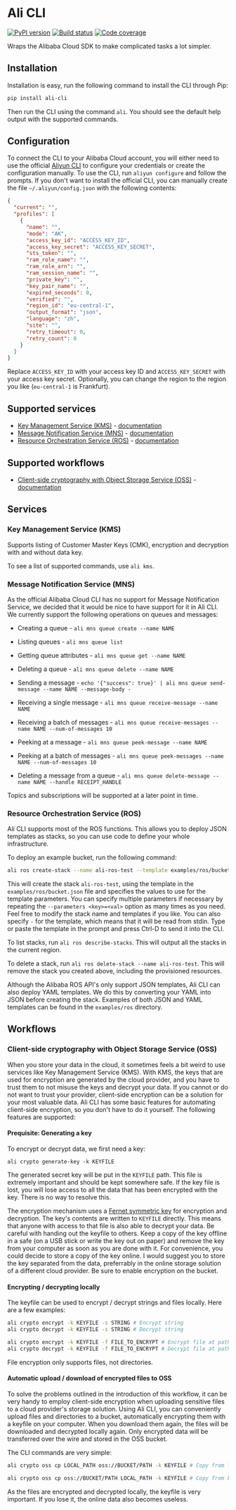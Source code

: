 # Ali CLI

[![PyPI version](https://img.shields.io/pypi/v/ali-cli.svg?colorB=brightgreen)](https://pypi.org/project/ali-cli/)
[![Build status](https://img.shields.io/circleci/project/github/leonrodenburg/ali-cli/master.svg)](https://circleci.com/gh/leonrodenburg/ali-cli)
[![Code coverage](https://img.shields.io/codecov/c/github/leonrodenburg/ali-cli.svg)](https://codecov.io/gh/leonrodenburg/ali-cli)

Wraps the Alibaba Cloud SDK to make complicated tasks a lot simpler.

## Installation

Installation is easy, run the following command to install the CLI through Pip:

```bash
pip install ali-cli
```

Then run the CLI using the command `ali`. You should see the default help output with the supported commands.

## Configuration

To connect the CLI to your Alibaba Cloud account, you will either need to use the official [Aliyun CLI](https://github.com/aliyun/aliyun-cli) to
configure your credentials or create the configuration manually. To use the CLI, run `aliyun configure` and follow the prompts. If you don't want
to install the official CLI, you can manually create the file `~/.aliyun/config.json` with the following contents:

```json
{
  "current": "",
  "profiles": [
    {
      "name": "",
      "mode": "AK",
      "access_key_id": "ACCESS_KEY_ID",
      "access_key_secret": "ACCESS_KEY_SECRET",
      "sts_token": "",
      "ram_role_name": "",
      "ram_role_arn": "",
      "ram_session_name": "",
      "private_key": "",
      "key_pair_name": "",
      "expired_seconds": 0,
      "verified": "",
      "region_id": "eu-central-1",
      "output_format": "json",
      "language": "zh",
      "site": "",
      "retry_timeout": 0,
      "retry_count": 0
    }
  ]
}
```

Replace `ACCESS_KEY_ID` with your access key ID and `ACCESS_KEY_SECRET` with your access key secret. Optionally, you can change the region to the region you like (`eu-central-1` is Frankfurt).

## Supported services

- [Key Management Service (KMS)](#kms) - [documentation](https://www.alibabacloud.com/help/product/28933.htm?spm=a2c63.m28257.a1.91.3c9d5922IB2dod)
- [Message Notification Service (MNS)](#mns) - [documentation](https://www.alibabacloud.com/help/product/27412.htm?spm=a3c0i.7961101.1204782.1.2acc580293hZ9R)
- [Resource Orchestration Service (ROS)](#ros) - [documentation](https://www.alibabacloud.com/help/product/28850.htm?spm=a2796.128466.1198106.1.73aa2f6aqdY9Nh)

## Supported workflows

- [Client-side cryptography with Object Storage Service (OSS)](#crypto) - [documentation](https://www.alibabacloud.com/help/product/31815.htm?spm=a3c0i.7950270.1167928.3.5761ab91pLZinG)

## Services

### <a name="kms"></a> Key Management Service (KMS)

Supports listing of Customer Master Keys (CMK), encryption and decryption with and without data key.

To see a list of supported commands, use `ali kms`.

### <a name="mns"></a> Message Notification Service (MNS)

As the official Alibaba Cloud CLI has no support for Message Notification Service, we decided that it would be nice to have support for it in Ali CLI. We currently support the following operations on queues and messages:

- Creating a queue - `ali mns queue create --name NAME`
- Listing queues - `ali mns queue list`
- Getting queue attributes - `ali mns queue get --name NAME`
- Deleting a queue - `ali mns queue delete --name NAME`

- Sending a message - `echo '{"success": true}' | ali mns queue send-message --name NAME --message-body -`
- Receiving a single message - `ali mns queue receive-message --name NAME`
- Receiving a batch of messages - `ali mns queue receive-messages --name NAME --num-of-messages 10`
- Peeking at a message - `ali mns queue peek-message --name NAME`
- Peeking at a batch of messages - `ali mns queue peek-messages --name NAME --num-of-messages 10`
- Deleting a message from a queue - `ali mns queue delete-message --name NAME --handle RECEIPT_HANDLE`

Topics and subscriptions will be supported at a later point in time.

### <a name="ros"></a> Resource Orchestration Service (ROS)

Ali CLI supports most of the ROS functions. This allows you to deploy JSON templates as stacks,
so you can use code to define your whole infrastructure.

To deploy an example bucket, run the following command:

```bash
ali ros create-stack --name ali-ros-test --template examples/ros/bucket.json --parameters BucketName=my-fancy-bucket
```

This will create the stack `ali-ros-test`, using the template in the `examples/ros/bucket.json` file and specifies the values to use for the
template parameters. You can specify multiple parameters if necessary by repeating the `--parameters <key>=<val>` option as many times as you need.
Feel free to modify the stack name and templates if you like. You can also specify `-` for the template, which means that it
will be read from stdin. Type or paste the template in the prompt and press Ctrl-D to send it into the CLI.

To list stacks, run `ali ros describe-stacks`. This will output all the stacks in the current region.

To delete a stack, run `ali ros delete-stack --name ali-ros-test`. This will remove the stack you created above, including the provisioned resources.

Although the Alibaba ROS API's only support JSON templates, Ali CLI can also deploy YAML templates. We do this by converting your YAML into JSON
before creating the stack. Examples of both JSON and YAML templates can be found in the `examples/ros` directory.

## Workflows

### <a name="crypto"></a> Client-side cryptography with Object Storage Service (OSS)

When you store your data in the cloud, it sometimes feels a bit weird to use services like Key Management Service (KMS). With KMS, the keys that are used
for encryption are generated by the cloud provider, and you have to trust them to not misuse the keys and decrypt your data. If you cannot or do not want
to trust your provider, client-side encryption can be a solution for your most valuable data. Ali CLI has some basic features for automating client-side
encryption, so you don't have to do it yourself. The following features are supported:

#### Prequisite: Generating a key

To encrypt or decrypt data, we first need a key:

`ali crypto generate-key -k KEYFILE`

The generated secret key will be put in the `KEYFILE` path. This file is extremely important and should be kept somewhere safe. If the key file is lost,
you will lose access to all the data that has been encrypted with the key. There is no way to resolve this.

The encryption mechanism uses a [Fernet symmetric key](https://cryptography.io/en/latest/fernet/) for encryption and decryption. The key's contents are
written to `KEYFILE` directly. This means that anyone with access to that file is also able to decrypt your data. Be careful with handing out the keyfile
to others. Keep a copy of the key offline in a safe (on a USB stick or write the key out on paper) and remove the key from your computer as soon as you
are done with it. For convenience, you could decide to store a copy of the key online. I would suggest you to store the key separated from the data,
preferrably in the online storage solution of a different cloud provider. Be sure to enable encryption on the bucket.

#### Encrypting / decrypting locally

The keyfile can be used to encrypt / decrypt strings and files locally. Here are a few examples:

```sh
ali crypto encrypt -k KEYFILE -s STRING # Encrypt string
ali crypto decrypt -k KEYFILE -s STRING # Decrypt string

ali crypto encrypt -k KEYFILE -f FILE_TO_ENCRYPT # Encrypt file at path
ali crypto decrypt -k KEYFILE -f FILE_TO_ENCRYPT # Decrypt file at path
```

File encryption only supports files, not directories.

#### Automatic upload / download of encrypted files to OSS

To solve the problems outlined in the introduction of this workflow, it can be very handy to employ client-side encryption when uploading sensitive
files to a cloud provider's storage solution. Using Ali CLI, you can conveniently upload files and directories to a bucket, automatically encrypting
them with a keyfile on your computer. When you download them again, the files will be downloaded and decrypted locally again. Only encrypted data
will be transferred over the wire and stored in the OSS bucket.

The CLI commands are very simple:

```sh
ali crypto oss cp LOCAL_PATH oss://BUCKET/PATH -k KEYFILE # Copy from local directory / file to bucket

ali crypto oss cp oss://BUCKET/PATH LOCAL_PATH -k KEYFILE # Copy from bucket to local file / directory
```

As the files are encrypted and decrypted locally, the keyfile is very important. If you lose it, the online data also becomes useless.
